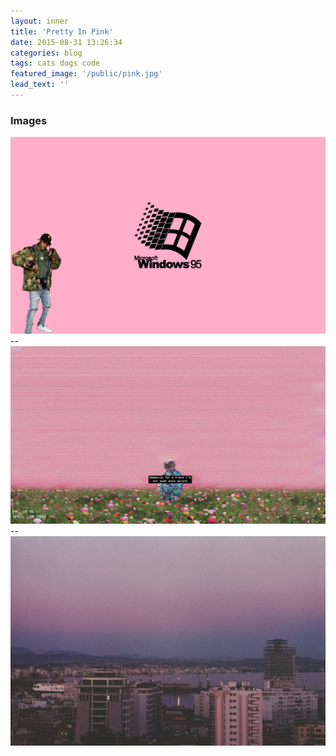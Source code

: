 ```yaml
---
layout: inner
title: 'Pretty In Pink'
date: 2015-08-31 13:26:34
categories: blog
tags: cats dogs code
featured_image: '/public/pink.jpg'
lead_text: ''
---
```



### Images

<img src="/public/win.jpg" alt="Drawing" style="width: 1000px;"/>
--
<img src="/public/pink.jpg" alt="Drawing" style="width: 1000px;"/>
--
<img src="/public/twenty.jpg" alt="Drawing" style="width: 1000px;"/>

